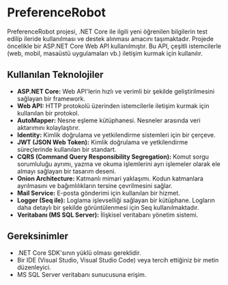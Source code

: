 # PreferenceRobot

PreferenceRobot projesi, .NET Core ile ilgili yeni öğrenilen bilgilerin test edilip ileride kullanılması ve destek alınması amacını taşımaktadır. Projede öncelikle bir ASP.NET Core Web API kullanılmıştır. Bu API, çeşitli istemcilerle (web, mobil, masaüstü uygulamaları vb.) iletişim kurmak için kullanılır.

## Kullanılan Teknolojiler

- **ASP.NET Core:** Web API'lerin hızlı ve verimli bir şekilde geliştirilmesini sağlayan bir framework.
- **Web API:** HTTP protokolü üzerinden istemcilerle iletişim kurmak için kullanılan bir protokol.
- **AutoMapper:** Nesne eşleme kütüphanesi. Nesneler arasında veri aktarımını kolaylaştırır.
- **Identity:** Kimlik doğrulama ve yetkilendirme sistemleri için bir çerçeve.
- **JWT (JSON Web Token):** Kimlik doğrulama ve yetkilendirme süreçlerinde kullanılan bir standart.
- **CQRS (Command Query Responsibility Segregation):** Komut sorgu sorumluluğu ayrımı, yazma ve okuma işlemlerini ayrı işlemeler olarak ele almayı sağlayan bir tasarım deseni.
- **Onion Architecture:** Katmanlı mimari yaklaşımı. Kodun katmanlara ayrılmasını ve bağımlılıkların tersine çevrilmesini sağlar.
- **Mail Service:** E-posta gönderimi için kullanılan bir hizmet.
- **Logger (Seq ile):** Loglama işlevselliği sağlayan bir kütüphane. Logların daha detaylı bir şekilde görüntülenmesi için Seq kullanılmaktadır.
- **Veritabanı (MS SQL Server):** İlişkisel veritabanı yönetim sistemi.

## Gereksinimler

- .NET Core SDK'sının yüklü olması gereklidir.
- Bir IDE (Visual Studio, Visual Studio Code) veya tercih ettiğiniz bir metin düzenleyici.
- MS SQL Server veritabanı sunucusuna erişim.

